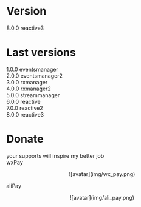 # Version
8.0.0 reactive3

# Last versions
1.0.0 eventsmanager  
2.0.0 eventsmanager2  
3.0.0 rxmanager  
4.0.0 rxmanager2  
5.0.0 streammanager  
6.0.0 reactive  
7.0.0 reactive2  
8.0.0 reactive3

# Donate
your supports will inspire my better job  
wxPay  
<center><p>![avatar](img/wx_pay.png)</p></center>  
aliPay  
<center><p>![avatar](img/ali_pay.png)</p></center>
